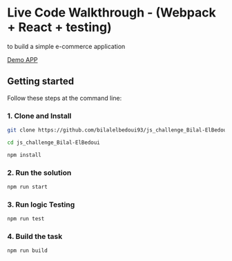 # Live Code Walkthrough - (Webpack + React + testing)
to build a simple e-commerce application

[Demo APP](http://medyes.surge.sh)


## Getting started
Follow these steps at the command line:

### 1. Clone and Install 
```bash
git clone https://github.com/bilalelbedoui93/js_challenge_Bilal-ElBedoui

cd js_challenge_Bilal-ElBedoui

npm install
```
### 2. Run the solution
```bash
npm run start
```

### 3. Run logic Testing
```bash
npm run test
```

### 4. Build the task
```bash
npm run build
```


